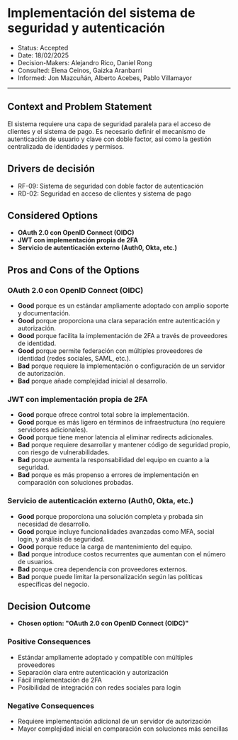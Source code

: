 # Implementación del sistema de seguridad y autenticación
* Status: Accepted
* Date: 18/02/2025
* Decision-Makers: Alejandro Rico, Daniel Rong
* Consulted: Elena Ceinos, Gaizka Aranbarri
* Informed: Jon Mazcuñán, Alberto Acebes, Pablo Villamayor
---

## Context and Problem Statement

El sistema requiere una capa de seguridad paralela para el acceso de clientes y el sistema de pago. Es necesario definir el mecanismo de autenticación de usuario y clave con doble factor, así como la gestión centralizada de identidades y permisos.

## Drivers de decisión

* RF-09: Sistema de seguridad con doble factor de autenticación
* RD-02: Seguridad en acceso de clientes y sistema de pago

## Considered Options

* **OAuth 2.0 con OpenID Connect (OIDC)**
* **JWT con implementación propia de 2FA**
* **Servicio de autenticación externo (Auth0, Okta, etc.)**

## Pros and Cons of the Options

### OAuth 2.0 con OpenID Connect (OIDC)
* **Good** porque es un estándar ampliamente adoptado con amplio soporte y documentación.
* **Good** porque proporciona una clara separación entre autenticación y autorización.
* **Good** porque facilita la implementación de 2FA a través de proveedores de identidad.
* **Good** porque permite federación con múltiples proveedores de identidad (redes sociales, SAML, etc.).
* **Bad** porque requiere la implementación o configuración de un servidor de autorización.
* **Bad** porque añade complejidad inicial al desarrollo.

### JWT con implementación propia de 2FA
* **Good** porque ofrece control total sobre la implementación.
* **Good** porque es más ligero en términos de infraestructura (no requiere servidores adicionales).
* **Good** porque tiene menor latencia al eliminar redirects adicionales.
* **Bad** porque requiere desarrollar y mantener código de seguridad propio, con riesgo de vulnerabilidades.
* **Bad** porque aumenta la responsabilidad del equipo en cuanto a la seguridad.
* **Bad** porque es más propenso a errores de implementación en comparación con soluciones probadas.

### Servicio de autenticación externo (Auth0, Okta, etc.)
* **Good** porque proporciona una solución completa y probada sin necesidad de desarrollo.
* **Good** porque incluye funcionalidades avanzadas como MFA, social login, y análisis de seguridad.
* **Good** porque reduce la carga de mantenimiento del equipo.
* **Bad** porque introduce costos recurrentes que aumentan con el número de usuarios.
* **Bad** porque crea dependencia con proveedores externos.
* **Bad** porque puede limitar la personalización según las políticas específicas del negocio.

## Decision Outcome

* **Chosen option: "OAuth 2.0 con OpenID Connect (OIDC)"**

### Positive Consequences

* Estándar ampliamente adoptado y compatible con múltiples proveedores
* Separación clara entre autenticación y autorización
* Fácil implementación de 2FA
* Posibilidad de integración con redes sociales para login

### Negative Consequences

* Requiere implementación adicional de un servidor de autorización
* Mayor complejidad inicial en comparación con soluciones más sencillas
